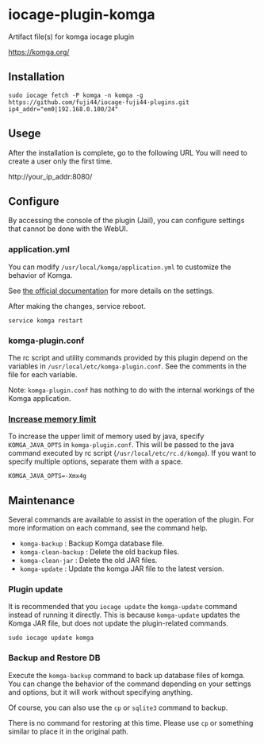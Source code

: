 # iocage-plugin-komga
Artifact file(s) for komga iocage plugin

https://komga.org/

## Installation

```
sudo iocage fetch -P komga -n komga -g https://github.com/fuji44/iocage-fuji44-plugins.git ip4_addr="em0|192.168.0.100/24"
```

## Usege

After the installation is complete, go to the following URL You will need to create a user only the first time.

http://your_ip_addr:8080/

## Configure

By accessing the console of the plugin (Jail), you can configure settings that cannot be done with the WebUI.

### application.yml

You can modify `/usr/local/komga/application.yml` to customize the behavior of Komga.

See [the official documentation](https://komga.org/installation/configuration.html) for more details on the settings.

After making the changes, service reboot.

```
service komga restart
```

### komga-plugin.conf

The rc script and utility commands provided by this plugin depend on the variables in `/usr/local/etc/komga-plugin.conf`. See the comments in the file for each variable.

Note: `komga-plugin.conf` has nothing to do with the internal workings of the Komga application.

### [Increase memory limit](https://komga.org/installation/jar.html#increase-memory-limit)

To increase the upper limit of memory used by java, specify `KOMGA_JAVA_OPTS` in `komga-plugin.conf`. This will be passed to the java command executed by rc script (`/usr/local/etc/rc.d/komga`). If you want to specify multiple options, separate them with a space.

```
KOMGA_JAVA_OPTS=-Xmx4g
```

## Maintenance

Several commands are available to assist in the operation of the plugin. For more information on each command, see the command help.

- `komga-backup` : Backup Komga database file.
- `komga-clean-backup` : Delete the old backup files.
- `komga-clean-jar` : Delete the old JAR files.
- `komga-update` : Update the komga JAR file to the latest version.

### Plugin update

It is recommended that you `iocage update` the `komga-update` command instead of running it directly. This is because `komga-update` updates the Komga JAR file, but does not update the plugin-related commands.

```
sudo iocage update komga
```

### Backup and Restore DB

Execute the `komga-backup` command to back up database files of komga. You can change the behavior of the command depending on your settings and options, but it will work without specifying anything.

Of course, you can also use the `cp` or `sqlite3` command to backup.

There is no command for restoring at this time. Please use `cp` or something similar to place it in the original path.
